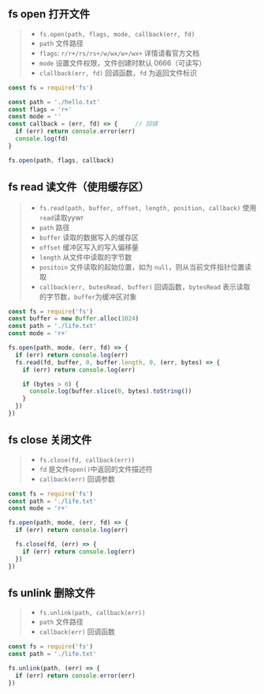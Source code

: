 ## fs open 打开文件

> * `fs.open(path, flags, mode, callback(err, fd)`
> * `path` 文件路径
> * `flags`: `r/r+/rs/rs+/w/wx/w+/wx+` 详情请看官方文档
> * `mode` 设置文件权限，文件创建时默认 0666（可读写）
> * `clallback(err, fd)` 回调函数，`fd` 为返回文件标识

```js
const fs = require('fs')

const path = './hello.txt'
const flags = 'r+'
const mode = ''
const callback = (err, fd) => {     // 回调
  if (err) return console.error(err)
  console.log(fd)
}

fs.open(path, flags, callback)
```

## fs read 读文件（使用缓存区）

> * `fs.read(path, buffer, offset, length, position, callback)` 使用`read`读取yywr
> * `path` 路径
> * `buffer` 读取的数据写入的缓存区
> * `offset` 缓冲区写入的写入偏移量
> * `length` 从文件中读取的字节数
> * `positoin` 文件读取的起始位置，如为 `null`，则从当前文件指针位置读取
> * `callback(err, butesRead, buffer)` 回调函数，`bytesRead` 表示读取的字节数，`buffer`为缓冲区对象

```js
const fs = require('fs')
const buffer = new Buffer.alloc(1024)
const path = './life.txt'
const mode = 'r+'

fs.open(path, mode, (err, fd) => {
  if (err) return console.log(err)
  fs.read(fd, buffer, 0, buffer.length, 0, (err, bytes) => {
    if (err) return console.log(err)

    if (bytes > 0) {
      console.log(buffer.slice(0, bytes).toString())
    }
  })
})
```

## fs close 关闭文件

> * `fs.close(fd, callback(err))`
> * `fd` 是文件`open()`中返回的文件描述符
> * `callback(err)` 回调参数

```js
const fs = require('fs')
const path = './life.txt'
const mode = 'r+'

fs.open(path, mode, (err, fd) => {
  if (err) return console.log(err)

  fs.close(fd, (err) => {
    if (err) return console.log(err)
  })
})
```

## fs unlink 删除文件

> * `fs.unlink(path, callback(err))`
> * `path` 文件路径
> * `callback(err)` 回调函数

```js
const fs = require('fs')
const path = './life.txt'

fs.unlink(path, (err) => {
  if (err) return console.error(err)
})
```
